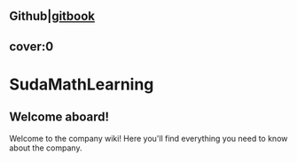**Github**|[**gitbook**](https://1548715169.gitbook.io/untitled/)
---
cover:0
---

# SudaMathLearning

## Welcome aboard!

Welcome to the company wiki! Here you'll find everything you need to know about the company.
